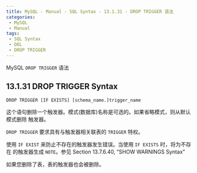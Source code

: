 ```yaml
---
title: MySQL - Manual - SQL Syntax - 13.1.31 - DROP TRIGGER 语法
categories: 
 - MySQL
 - Manual
tags: 
 - SQL Syntax
 - DDL
 - DROP TRIGGER
---
```


MySQL `DROP TRIGGER` 语法

<!--more-->

## 13.1.31 DROP TRIGGER Syntax

```
DROP TRIGGER [IF EXISTS] [schema_name.]trigger_name
```

这个语句删除一个触发器。模式(数据库)名称是可选的。如果省略模式，则从默认模式删除
触发器。

`DROP TRIGGER` 要求具有与触发器相关联表的 `TRIGGER` 特权。

使用 `IF EXIST` 来防止不存在的触发器发生错误。当使用 `IF EXISTS` 时，将为不存在
的触发器生成 `NOTE`。参见 Section 13.7.6.40, “SHOW WARNINGS Syntax”

如果您删除了表，表的触发器也会被删除。

